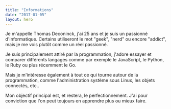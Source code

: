 ```yaml
---
title: "Informations"
date: "2017-01-05"
layout: hero
---
```


Je m'appelle Thomas Deconinck, j'ai 25 ans et je suis un passionné d'informatique.
Certains utiliseront le mot "geek", "nerd" ou encore "addict", mais je me vois plutôt comme un réel passionné.

Je suis principalement attiré par la programmation, j'adore essayer et comparer différents langages comme par exemple le JavaScript, le Python, le Ruby ou plus récemment le Go.

Mais je m'intéresse également à tout ce qui tourne autour de la programmation, comme l'administration système sous Linux, les objets connectés, etc..

Mon objectif principal est, et restera, le perfectionnement. J'ai pour conviction que l'on peut toujours en apprendre plus ou mieux faire.
